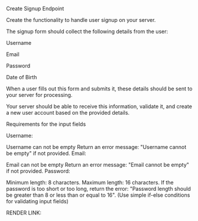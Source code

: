 Create Signup Endpoint

Create the functionality to handle user signup on your server.

The signup form should collect the following details from the user:

Username

Email

Password

Date of Birth

When a user fills out this form and submits it, these details should be sent to your server for processing.

Your server should be able to receive this information, validate it, and create a new user account based on the provided details.

Requirements for the input fields

Username:

Username can not be empty
Return an error message: "Username cannot be empty" if not provided.
Email:

Email can not be empty
Return an error message: "Email cannot be empty" if not provided.
Password:

Minimum length: 8 characters.
Maximum length: 16 characters.
If the password is too short or too long, return the error: "Password length should be greater than 8 or less than or equal to 16".
(Use simple if-else conditions for validating input fields)

RENDER LINK: 